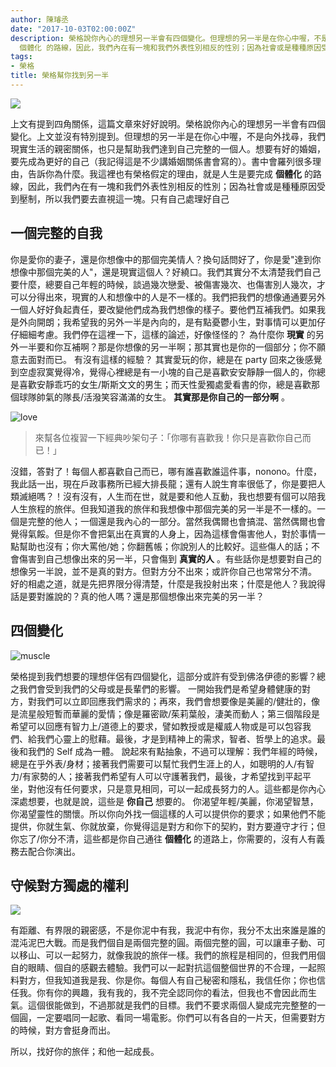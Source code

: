 ```yaml
---
author: 陳璿丞
date: "2017-10-03T02:00:00Z"
description: 榮格說你內心的理想另一半會有四個變化。但理想的另一半是在你心中喔，不是向外找尋，我們現實生活的親密關係，也只是幫助我們達到自己完整的一個人。想要有好的婚姻，要先成為更好的自己。書中會羅列很多理由，告訴你為什麼。我這裡也有榮格假定的理由，就是人生是要完成
  個體化 的路線，因此，我們內在有一塊和我們外表性別相反的性別；因為社會或是種種原因受到壓制，所以我們要去直視這一塊。只有自己處理好自己
tags:
- 榮格
title: 榮格幫你找到另一半
---
```


![](https://i.imgur.com/FbDulnY.png) 

上文有提到四角關係，這篇文章來好好說明。榮格說你內心的理想另一半會有四個變化。上文並沒有特別提到。但理想的另一半是在你心中喔，不是向外找尋，我們現實生活的親密關係，也只是幫助我們達到自己完整的一個人。想要有好的婚姻，要先成為更好的自己（我記得這是不少講婚姻關係書會寫的）。書中會羅列很多理由，告訴你為什麼。我這裡也有榮格假定的理由，就是人生是要完成 **個體化** 的路線，因此，我們內在有一塊和我們外表性別相反的性別；因為社會或是種種原因受到壓制，所以我們要去直視這一塊。只有自己處理好自己

<!--more-->

一個完整的自我
--------------

你是愛你的妻子，還是你想像中的那個完美情人？換句話問好了，你是愛"達到你想像中那個完美的人"，還是現實這個人？好繞口。我們其實分不太清楚我們自己要什麼，總要自己年輕的時候，談過幾次戀愛、被傷害幾次、也傷害別人幾次，才可以分得出來，現實的人和想像中的人是不一樣的。我們把我們的想像通通要另外一個人好好負起責任，要改變他們成為我們想像的樣子。要他們互補我們。如果我是外向開朗；我希望我的另外一半是內向的，是有點憂鬱小生，對事情可以更加仔仔細細考慮。我們停在這裡一下，這樣的論述，好像怪怪的？ 為什麼你 **現實** 的另外一半要和你互補啊？那是你想像的另一半啊；那其實也是你的一個部分；你不願意去面對而已。 有沒有這樣的經驗？ 其實愛玩的你，總是在 party 回來之後感覺到空虛寂寞覺得冷，覺得心裡總是有一小塊的自己是喜歡安安靜靜一個人的，你總是喜歡安靜乖巧的女生/斯斯文文的男生；而天性愛獨處愛看書的你，總是喜歡那個球隊帥氣的隊長/活潑笑容滿滿的女生。 **其實那是你自己的一部分啊** 。

![love](https://i.imgur.com/EBa76vC.jpg)

> 來幫各位複習一下經典吵架句子：「你哪有喜歡我！你只是喜歡你自己而已！」


沒錯，答對了！每個人都喜歡自己而已，哪有誰喜歡誰這件事，nonono。什麼，我此話一出，現在戶政事務所已經大排長龍；還有人說生育率很低了，你是要把人類滅絕嗎？！沒有沒有，人生而在世，就是要和他人互動，我也想要有個可以陪我人生旅程的旅伴。但我知道我的旅伴和我想像中那個完美的另一半是不一樣的。一個是完整的他人；一個還是我內心的一部分。當然我偶爾也會搞混、當然偶爾也會覺得氣餒。但是你不會把氣出在真實的人身上，因為這樣會傷害他人，對於事情一點幫助也沒有；你大罵他/她；你翻舊帳；你說別人的比較好。這些傷人的話；不會傷害到自己想像出來的另一半，只會傷到 **真實的人** 。有些話你是想要對自己的想像另一半說，並不是真的對方。但對方分不出來；或許你自己也常常分不清。 好的相處之道，就是先把界限分得清楚，什麼是我投射出來；什麼是他人？我說得話是要對誰說的？真的他人嗎？還是那個想像出來完美的另一半？

四個變化
--------

![muscle](https://i.imgur.com/bSV8Qf7.jpg)

榮格提到我們想要的理想伴侶有四個變化，這部分或許有受到佛洛伊德的影響？總之我們會受到我們的父母或是長輩們的影響。
一開始我們是希望身體健康的對方，對我們可以立即回應我們需求的；再來，我們會想要像是美麗的/健壯的，像是流星般短暫而華麗的愛情；像是羅密歐/茱莉葉般，淒美而動人；第三個階段是希望可以回應有智力上/道德上的要求，譬如教授或是權威人物或是可以包容我們、給我們心靈上的慰藉。最後，才是到精神上的需求，智者、哲學上的追求。最後和我們的 Self 成為一體。
說起來有點抽象，不過可以理解：我們年經的時候，總是在乎外表/身材；接著我們需要可以幫忙我們生涯上的人，如聰明的人/有智力/有家勢的人；接著我們希望有人可以守護著我們，最後，才希望找到平起平坐，對他沒有任何要求，只是意見相同，可以一起成長努力的人。這些都是你內心深處想要，也就是說，這些是 **你自己** 想要的。
你渴望年輕/美麗，你渴望智慧，你渴望靈性的關懷。所以你向外找一個這樣的人可以提供你的要求；如果他們不能提供，你就生氣、你就放棄，你覺得這是對方和你下的契約，對方要遵守才行；但你忘了/你分不清，這些都是你自己通往 **個體化** 的道路上，你需要的，沒有人有義務去配合你演出。

守候對方獨處的權利
------------------
![](https://i.imgur.com/s6w6NvA.jpg)

有距離、有界限的親密感，不是你泥中有我，我泥中有你，我分不太出來誰是誰的混沌泥巴大戰。而是我們個自是兩個完整的圓。兩個完整的圓，可以讓車子動、可以移山、可以一起努力，就像我說的旅伴一樣。我們的旅程是相同的，但我們用個自的眼睛、個自的感觀去體驗。我們可以一起對抗這個整個世界的不合理，一起照料對方，但我知道我是我、你是你。每個人有自己秘密和隱私，我信任你；你也信任我。你有你的興趣，我有我的，我不完全認同你的看法，但我也不會因此而生氣。這個很能做到，不過那就是我們的目標。我們不要求兩個人變成完完整整的一個圓，一定要唱同一起歌、看同一場電影。你們可以有各自的一片天，但需要對方的時候，對方會挺身而出。

所以，找好你的旅伴；和他一起成長。

